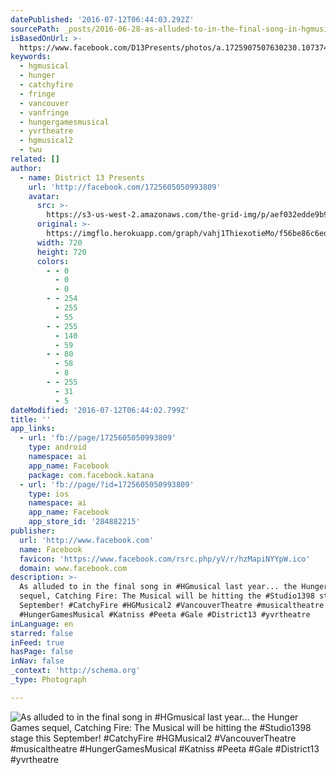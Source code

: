 ```yaml
---
datePublished: '2016-07-12T06:44:03.292Z'
sourcePath: _posts/2016-06-28-as-alluded-to-in-the-final-song-in-hgmusical-last-year-t.md
isBasedOnUrl: >-
  https://www.facebook.com/D13Presents/photos/a.1725907507630230.1073741828.1725605050993809/1797272753827038/?type=3&theater
keywords:
  - hgmusical
  - hunger
  - catchyfire
  - fringe
  - vancouver
  - vanfringe
  - hungergamesmusical
  - yvrtheatre
  - hgmusical2
  - twu
related: []
author:
  - name: District 13 Presents
    url: 'http://facebook.com/1725605050993809'
    avatar:
      src: >-
        https://s3-us-west-2.amazonaws.com/the-grid-img/p/aef032edde9b90839aaeb914f1244f781e2dc25b.jpg
      original: >-
        https://imgflo.herokuapp.com/graph/vahj1ThiexotieMo/f56be86c6ed73d59e3bc194b93a93cdf/noop.jpg?input=https%3A%2F%2Fscontent.xx.fbcdn.net%2Fv%2Ft1.0-9%2Fp720x720%2F12987025_1797272753827038_7371799205820872737_n.jpg%3Foh%3D46fa451f219cc11a01f3dd7c7c8f842e%26oe%3D57FA0861
      width: 720
      height: 720
      colors:
        - - 0
          - 0
          - 0
        - - 254
          - 255
          - 55
        - - 255
          - 140
          - 59
        - - 80
          - 58
          - 8
        - - 255
          - 31
          - 5
dateModified: '2016-07-12T06:44:02.799Z'
title: ''
app_links:
  - url: 'fb://page/1725605050993809'
    type: android
    namespace: ai
    app_name: Facebook
    package: com.facebook.katana
  - url: 'fb://page/?id=1725605050993809'
    type: ios
    namespace: ai
    app_name: Facebook
    app_store_id: '284882215'
publisher:
  url: 'http://www.facebook.com'
  name: Facebook
  favicon: 'https://www.facebook.com/rsrc.php/yV/r/hzMapiNYYpW.ico'
  domain: www.facebook.com
description: >-
  As alluded to in the final song in #HGmusical last year... the Hunger Games
  sequel, Catching Fire: The Musical will be hitting the #Studio1398 stage this
  September! #CatchyFire #HGMusical2 #VancouverTheatre #musicaltheatre
  #HungerGamesMusical #Katniss #Peeta #Gale #District13 #yvrtheatre
inLanguage: en
starred: false
inFeed: true
hasPage: false
inNav: false
_context: 'http://schema.org'
_type: Photograph

---
```

![As alluded to in the final song in #HGmusical last year... the Hunger Games sequel, Catching Fire: The Musical will be hitting the #Studio1398 stage this September! #CatchyFire #HGMusical2 #VancouverTheatre #musicaltheatre #HungerGamesMusical #Katniss #Peeta #Gale #District13 #yvrtheatre](https://imgflo.herokuapp.com/graph/vahj1ThiexotieMo/f56be86c6ed73d59e3bc194b93a93cdf/noop.jpg?input=https%3A%2F%2Fscontent.xx.fbcdn.net%2Fv%2Ft1.0-9%2Fp720x720%2F12987025_1797272753827038_7371799205820872737_n.jpg%3Foh%3D46fa451f219cc11a01f3dd7c7c8f842e%26oe%3D57FA0861)